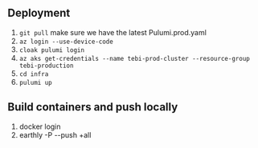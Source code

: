## Deployment

1. `git pull` make sure we have the latest Pulumi.prod.yaml
1. `az login --use-device-code`
1. `cloak pulumi login`
1. `az aks get-credentials --name tebi-prod-cluster --resource-group tebi-production`
1. `cd infra`
1. `pulumi up`

## Build containers and push locally

1. docker login
1. earthly -P --push +all